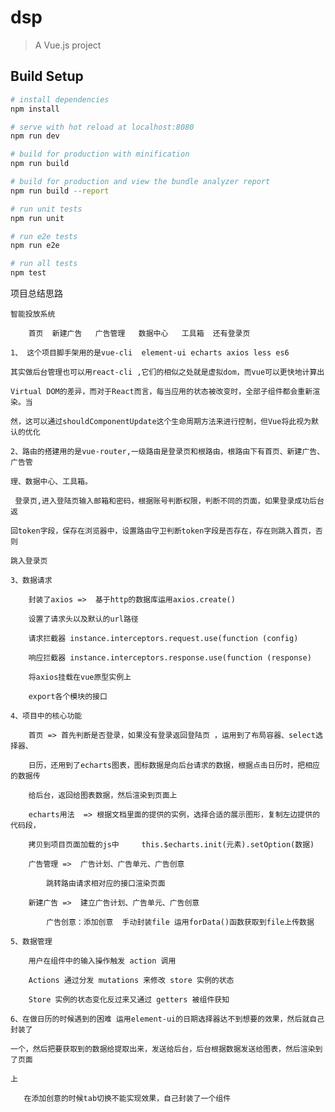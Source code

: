 # dsp

> A Vue.js project

## Build Setup

``` bash
# install dependencies
npm install

# serve with hot reload at localhost:8080
npm run dev

# build for production with minification
npm run build

# build for production and view the bundle analyzer report
npm run build --report

# run unit tests
npm run unit

# run e2e tests
npm run e2e

# run all tests
npm test
```
项目总结思路

    智能投放系统

        首页  新建广告   广告管理   数据中心   工具箱  还有登录页
       
    1、 这个项目脚手架用的是vue-cli  element-ui echarts axios less es6

    其实做后台管理也可以用react-cli ,它们的相似之处就是虚拟dom，而vue可以更快地计算出

    Virtual DOM的差异，而对于React而言，每当应用的状态被改变时，全部子组件都会重新渲染。当

    然，这可以通过shouldComponentUpdate这个生命周期方法来进行控制，但Vue将此视为默认的优化

    2、路由的搭建用的是vue-router,一级路由是登录页和根路由，根路由下有首页、新建广告、广告管

    理、数据中心、工具箱。

     登录页,进入登陆页输入邮箱和密码，根据账号判断权限，判断不同的页面，如果登录成功后台返
 
    回token字段，保存在浏览器中，设置路由守卫判断token字段是否存在，存在则跳入首页，否则
       
    跳入登录页
       
    3、数据请求

        封装了axios =>  基于http的数据库运用axios.create()

        设置了请求头以及默认的url路径

        请求拦截器 instance.interceptors.request.use(function (config)

        响应拦截器 instance.interceptors.response.use(function (response)

        将axios挂载在vue原型实例上

        export各个模块的接口

    4、项目中的核心功能

        首页 => 首先判断是否登录，如果没有登录返回登陆页 ，运用到了布局容器、select选择器、
        
        日历，还用到了echarts图表，图标数据是向后台请求的数据，根据点击日历时，把相应的数据传
        
        给后台，返回给图表数据，然后渲染到页面上

        echarts用法  => 根据文档里面的提供的实例，选择合适的展示图形，复制左边提供的代码段，
        
        拷贝到项目页面加载的js中     this.$echarts.init(元素).setOption(数据)

        广告管理 =>  广告计划、广告单元、广告创意 

            跳转路由请求相对应的接口渲染页面

        新建广告 =>  建立广告计划、广告单元、广告创意

            广告创意：添加创意  手动封装file 运用forData()函数获取到file上传数据

    5、数据管理

        用户在组件中的输入操作触发 action 调用

        Actions 通过分发 mutations 来修改 store 实例的状态

        Store 实例的状态变化反过来又通过 getters 被组件获知

    6、在做日历的时候遇到的困难 运用element-ui的日期选择器达不到想要的效果，然后就自己封装了
    
    一个，然后把要获取到的数据给提取出来，发送给后台，后台根据数据发送给图表，然后渲染到了页面
    
    上

       在添加创意的时候tab切换不能实现效果，自己封装了一个组件



